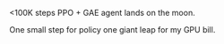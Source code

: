 <100K steps PPO + GAE agent lands on the moon. 

One small step for policy one giant leap for my GPU bill.
